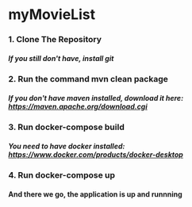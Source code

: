 # myMovieList

### 1. Clone The Repository 
##### If you still don't have, install git

### 2. Run the command mvn clean package
##### If you don't have maven installed, download it here: https://maven.apache.org/download.cgi

### 3. Run docker-compose build
##### You need to have docker installed: https://www.docker.com/products/docker-desktop

### 4. Run docker-compose up
#### And there we go, the application is up and runnning 

